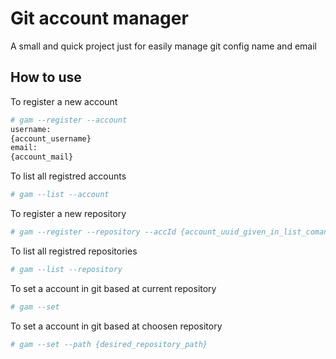 # Git account manager
A small and quick project just for easily manage git config name and email

## How to use
To register a new account
```sh
# gam --register --account
username:
{account_username}
email:
{account_mail}
```

To list all registred accounts
```sh
# gam --list --account
```

To register a new repository
```sh
# gam --register --repository --accId {account_uuid_given_in_list_comand} --path[this flag is optional] {desired_path}
```

To list all registred repositories
```sh
# gam --list --repository
```

To set a account in git based at current repository
```sh
# gam --set
```

To set a account in git based at choosen repository
```sh
# gam --set --path {desired_repository_path}
```

